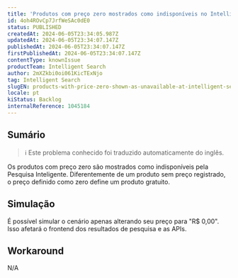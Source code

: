 ```yaml
---
title: 'Produtos com preço zero mostrados como indisponíveis no Intelligent Search'
id: 4oh4ROvCp7JrfWeSAc0dE0
status: PUBLISHED
createdAt: 2024-06-05T23:34:05.987Z
updatedAt: 2024-06-05T23:34:07.147Z
publishedAt: 2024-06-05T23:34:07.147Z
firstPublishedAt: 2024-06-05T23:34:07.147Z
contentType: knownIssue
productTeam: Intelligent Search
author: 2mXZkbi0oi061KicTExNjo
tag: Intelligent Search
slugEN: products-with-price-zero-shown-as-unavailable-at-intelligent-search
locale: pt
kiStatus: Backlog
internalReference: 1045184
---
```


## Sumário

>ℹ️ Este problema conhecido foi traduzido automaticamente do inglês.


Os produtos com preço zero são mostrados como indisponíveis pela Pesquisa Inteligente. Diferentemente de um produto sem preço registrado, o preço definido como zero define um produto gratuito.

## Simulação


É possível simular o cenário apenas alterando seu preço para "R$ 0,00". Isso afetará o frontend dos resultados de pesquisa e as APIs.



## Workaround


N/A




